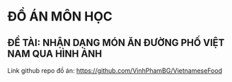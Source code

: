 # **ĐỒ ÁN MÔN HỌC**
## **ĐỀ TÀI:**   NHẬN DẠNG MÓN ĂN ĐƯỜNG PHỐ VIỆT NAM QUA HÌNH ẢNH 

Link github repo đồ án: https://github.com/VinhPhamBG/VietnameseFood
